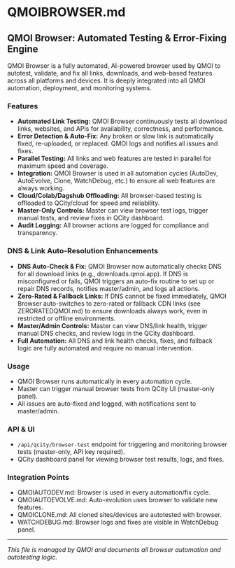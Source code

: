 # QMOIBROWSER.md

## QMOI Browser: Automated Testing & Error-Fixing Engine

QMOI Browser is a fully automated, AI-powered browser used by QMOI to autotest, validate, and fix all links, downloads, and web-based features across all platforms and devices. It is deeply integrated into all QMOI automation, deployment, and monitoring systems.

### Features
- **Automated Link Testing:** QMOI Browser continuously tests all download links, websites, and APIs for availability, correctness, and performance.
- **Error Detection & Auto-Fix:** Any broken or slow link is automatically fixed, re-uploaded, or replaced. QMOI logs and notifies all issues and fixes.
- **Parallel Testing:** All links and web features are tested in parallel for maximum speed and coverage.
- **Integration:** QMOI Browser is used in all automation cycles (AutoDev, AutoEvolve, Clone, WatchDebug, etc.) to ensure all web features are always working.
- **Cloud/Colab/Dagshub Offloading:** All browser-based testing is offloaded to QCity/cloud for speed and reliability.
- **Master-Only Controls:** Master can view browser test logs, trigger manual tests, and review fixes in QCity dashboard.
- **Audit Logging:** All browser actions are logged for compliance and transparency.

### DNS & Link Auto-Resolution Enhancements
- **DNS Auto-Check & Fix:** QMOI Browser now automatically checks DNS for all download links (e.g., downloads.qmoi.app). If DNS is misconfigured or fails, QMOI triggers an auto-fix routine to set up or repair DNS records, notifies master/admin, and logs all actions.
- **Zero-Rated & Fallback Links:** If DNS cannot be fixed immediately, QMOI Browser auto-switches to zero-rated or fallback CDN links (see ZERORATEDQMOI.md) to ensure downloads always work, even in restricted or offline environments.
- **Master/Admin Controls:** Master can view DNS/link health, trigger manual DNS checks, and review logs in the QCity dashboard.
- **Full Automation:** All DNS and link health checks, fixes, and fallback logic are fully automated and require no manual intervention.

### Usage
- QMOI Browser runs automatically in every automation cycle.
- Master can trigger manual browser tests from QCity UI (master-only panel).
- All issues are auto-fixed and logged, with notifications sent to master/admin.

### API & UI
- `/api/qcity/browser-test` endpoint for triggering and monitoring browser tests (master-only, API key required).
- QCity dashboard panel for viewing browser test results, logs, and fixes.

### Integration Points
- QMOIAUTODEV.md: Browser is used in every automation/fix cycle.
- QMOIAUTOEVOLVE.md: Auto-evolution uses browser to validate new features.
- QMOICLONE.md: All cloned sites/devices are autotested with browser.
- WATCHDEBUG.md: Browser logs and fixes are visible in WatchDebug panel.

---
*This file is managed by QMOI and documents all browser automation and autotesting logic.* 